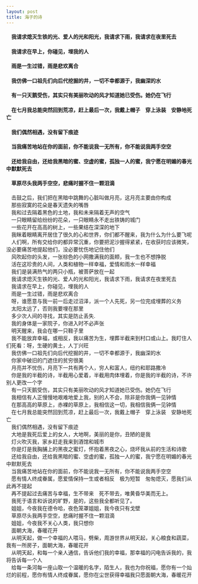 ```yaml
---
layout: post
title: 海子的诗
---
```

#### &#8195;我请求熄灭生铁的光、爱人的光和阳光，我请求下雨，我请求在夜里死去                                       
#### &#8195;我请求在早上，你碰见，埋我的人                                       
#### &#8195;雨是一生过错，雨是悲欢离合                                       
#### &#8195;我仿佛一口祖先们向后代挖掘的井，一切不幸都源于，我幽深的水                                       
#### &#8195;有一只天鹅受伤，其实只有美丽吹动的风才知道她已受伤。她仍在飞行                                       
#### &#8195;在七月我总能突然回到荒凉，赶上最后一次，我戴上帽子　穿上泳装　安静地死亡                                    
#### &#8195;我们偶然相遇，没有留下痕迹                                      
#### &#8195;当我痛苦地站在你的面前，你不能说我一无所有，你不能说我两手空空            
#### &#8195;还给我自由，还给我黑暗的蜜、空虚的蜜，孤独一人的蜜，我宁愿在明媚的春光中默默死去          
#### &#8195;草原尽头我两手空空，悲痛时握不住一颗泪滴               
<!-- more -->
&#8195;击鼓之后，我们把在黑暗中跳舞的心脏叫做月亮，这月亮主要由你构成                 
&#8195;那些寂寞的花朵是春天遗失的嘴唇               
&#8195;我和过去隔着黑色的土地，我和未来隔着无声的空气               
&#8195;一只眼睛留给纷纷的花朵，一只眼睛永不走出铁铸的城门               
&#8195;一些花开在高高的树上，一些果结在深深的地下                        
&#8195;我眯着眼睛离开居住了很久的心和世界，你们都不醒来，我为什么为什么要飞呢             
&#8195;人们啊，所有交给你的都异常沉重，你要把泥沙握得紧紧，在收获时应该微笑，没必要痛苦地提起他们，没必要忧伤地记住他们            
&#8195;风吹起你的头发，一张棕色的小网撒满我的面颊，我一生也不想挣脱                 
&#8195;活在这珍贵的人间，人类和植物一样幸福，爱情和雨水一样幸福                 
&#8195;我们是装满热气的两只小瓶，被菩萨放在一起             
&#8195;我请求熄灭生铁的光、爱人的光和阳光，我请求下雨，我请求在夜里死去               
&#8195;我请求在早上，你碰见，埋我的人               
&#8195;雨是一生过错，雨是悲欢离合             
&#8195;呀，谁愿意与我一前一后走过沼泽，派一个人先死，另一位完成埋葬的义务               
&#8195;太阳太远了，否则我要埋在那里               
&#8195;多少次人间的寻找，其实是防止丢失.               
&#8195;我的身体是一家院子，你进入时不必声张               
&#8195;明天醒来，我会在哪一只鞋子里               
&#8195;我不能放弃幸福，或相反，我以痛苦为生，埋葬半截来到村口或山上。我盯住人们死看：呀，生硬的黄土，人丁兴旺           
&#8195;我仿佛一口祖先们向后代挖掘的井，一切不幸都源于，我幽深的水             
&#8195;你家中破旧的门遮住的贫穷很美                  
&#8195;月亮并不忧伤，月亮下一共有两个人，穷人和富人，纽约和耶路撒冷             
&#8195;你是我的半截的诗，半截用心爱着，半截用肉体埋着，你是我的半截的诗，不许别人更改一个字          
&#8195;有一只天鹅受伤，其实只有美丽吹动的风才知道她已受伤。她仍在飞行                  
&#8195;我相信有人正慢慢地艰难地爱上我，别的人不会，除非是你我俩一见钟情               
&#8195;在那高高的草原上，赤裸的草原上，我相信这一切，我相信我俩一见钟情             
&#8195;在七月我总能突然回到荒凉，赶上最后一次，我戴上帽子　穿上泳装　安静地死亡               
&#8195;我们偶然相遇，没有留下痕迹                    
&#8195;大地是我死后爱上的女人，大地啊，美丽的是你，丑陋的是我               
&#8195;灯火吹灭我，家乡赶走我来到酒馆和城市                   
&#8195;你是灯是我胸脯上的黑夜之蜜灯，怀抱着黑夜之心，烧坏我从前的生活和诗歌               
&#8195;还给我自由，还给我黑暗的蜜、空虚的蜜，孤独一人的蜜，我宁愿在明媚的春光中默默死去            
&#8195;当我痛苦地站在你的面前，你不能说我一无所有，你不能说我两手空空            
&#8195;愿有情人终成眷属，愿爱情保持一生或者相反　极为短暂　匆匆熄灭，愿我们从此再不提起               
&#8195;再不提起过去痛苦与幸福，生不带来　死不带去，唯黄昏华美而无上。            
&#8195;我死于语言和诉说的旷野，是的，这些我全都听见了。             
&#8195;姐姐，今夜我在德令哈，夜色笼罩姐姐，我今夜只有戈壁               
&#8195;草原尽头我两手空空，悲痛时握不住一颗泪滴               
&#8195;姐姐，今夜我不关心人类，我只想你               
&#8195;面朝大海，春暖花开               
&#8195;从明天起，做一个幸福的人喂马，劈柴，周游世界从明天起，关心粮食和蔬菜，我有一所房子，面朝大海，春暖花开               
&#8195;从明天起，和每一个亲人通信，告诉他们我的幸福，那幸福的闪电告诉我的，我将告诉每一个人               
&#8195;给每一条河每一座山取一个温暖的名字，陌生人，我也为你祝福，愿你有一个灿烂的前程，愿你有情人终成眷属，愿你在尘世获得幸福我只愿面朝大海，春暖花开               

